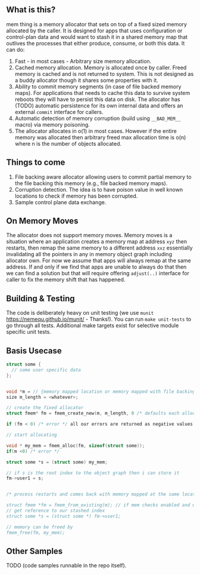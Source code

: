 ## What is this?

mem thing is a memory allocator that sets on top of a fixed sized memory allocated by the caller. It is designed for apps that uses configuration or control-plan data and would want to stash it in a shared memory map that outlives the processes that either produce, consume, or both this data. It can do:
1. Fast - in most cases - Arbitrary size memory allocation.
2. Cached memory allocation. Memory is allocated once by caller. Freed memory is cached and is not returned to system. This is not designed as a buddy  allocator though it shares some properties with it.
3. Ability to commit memory segments (in case of file backed memory maps). For applications that needs to cache this data to survive system reboots they will have to persist this data on disk. The allocator has (TODO) automatic persistence for its own internal data and offers an external `commit` interface for callers.
4. Automatic detection of memory corruption (build using `__BAD_MEM__` macro) via memory poisoning.
5. The allocator allocates in o(1) in most cases. However if the entire memory was allocated then arbitrary freed max allocation time is o(n) where n is the number of objects allocated.

## Things to come
1. File backing aware allocator allowing users to commit partial memory to the file backing this memory (e.g., file backed memory maps).
2. Corruption detection. The idea is to have poison value in well known locations to check if memory has been corrupted.
3. Sample control plane data exchange.

## On Memory Moves
The allocator does not support memory moves. Memory moves is a situation where an application creates a memory map at address `xyz` then restarts, then remap the same memory to a different address `xxz` essentially invalidating all the pointers in any in memory object graph including allocator own. For now we assume that apps will always remap at the same address. If and only if we find that apps are unable to always do that then we can find a solution but that will require offering `adjust(..)` interface for caller to fix the memory shift that has happened.


## Building & Testing
The code is deliberately heavy on unit testing (we use `munit` https://nemequ.github.io/munit/ - Thanks!). You can run `make unit-tests` to go through all tests. Additional make targets exist for selective module specific unit tests.


## Basis Usecase

```C
struct some {
  // some user specific data
};


void *m = // {memory mapped location or memory mapped with file backing}
size m_length = <whatever>;

// create the fixed allocator
struct fmem* fm = fmem_create_new(m, m_length, 0 /* defaults each allocation to whatever allocator have */ );

if (fm < 0) /* error */ all our errors are returned as negative values

// start allocating

void * my_mem = fmem_alloc(fm, sizeof(struct some));
if(m <0) /* error */

struct some *s = (struct some) my_mem;

// if s is the root index to the object graph then i can store it
fm->user1 = s;


/* process restarts and comes back with memory mapped at the same location

struct fmem *fm = fmem_from_existing(m); // if mem checks enabled and memory wsa corrupted the entire process will exit.
// get reference to our stashed index
struct some *s = (struct some *) fm->user1;

// memory can be freed by
fmem_free(fm, my_mem);

```


## Other Samples
TODO (code samples runnable in the repo itself).
